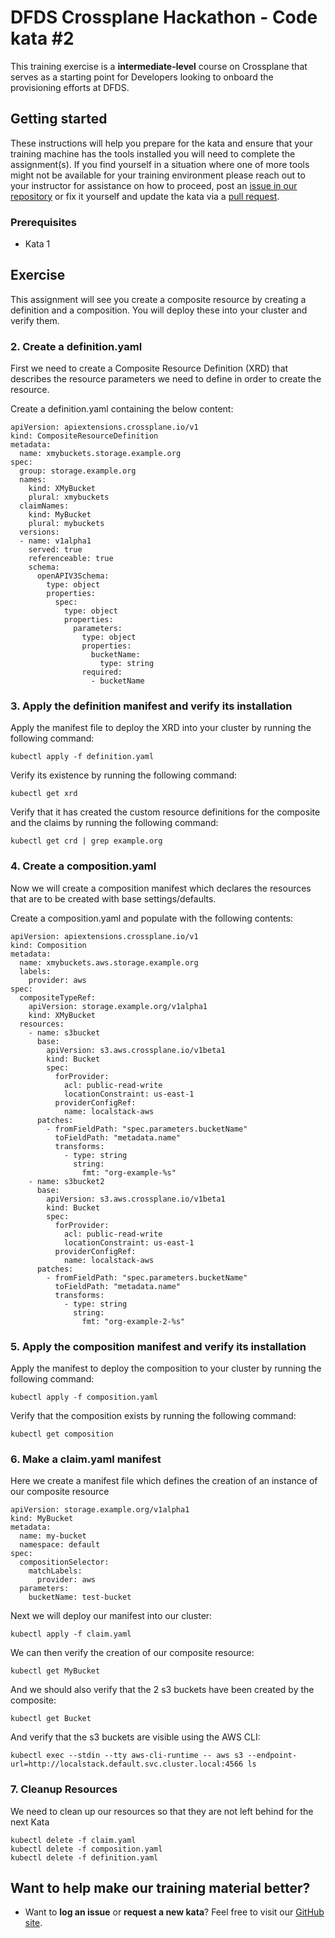 DFDS Crossplane Hackathon - Code kata #2
======================================

This training exercise is a **intermediate-level** course on Crossplane that serves as a starting point for Developers looking to onboard the provisioning efforts at DFDS.

## Getting started
These instructions will help you prepare for the kata and ensure that your training machine has the tools installed you will need to complete the assignment(s). If you find yourself in a situation where one of more tools might not be available for your training environment please reach out to your instructor for assistance on how to proceed, post an [issue in our repository](https://github.com/dfds/dojo/issues) or fix it yourself and update the kata via a [pull request](https://github.com/dfds/dojo/pulls).

### Prerequisites
* Kata 1

## Exercise
This assignment will see you create a composite resource by creating a definition and a composition. You will deploy these into your cluster and verify them.

### 2. Create a definition.yaml
First we need to create a Composite Resource Definition (XRD) that describes the resource parameters we need to define in order to create the resource.

Create a definition.yaml containing the below content:

```
apiVersion: apiextensions.crossplane.io/v1
kind: CompositeResourceDefinition
metadata:
  name: xmybuckets.storage.example.org
spec:
  group: storage.example.org
  names:
    kind: XMyBucket
    plural: xmybuckets
  claimNames:
    kind: MyBucket
    plural: mybuckets
  versions:
  - name: v1alpha1
    served: true
    referenceable: true
    schema:
      openAPIV3Schema:
        type: object
        properties:
          spec:
            type: object
            properties:
              parameters:
                type: object
                properties:
                  bucketName:
                    type: string
                required:
                  - bucketName

```

### 3. Apply the definition manifest and verify its installation

Apply the manifest file to deploy the XRD into your cluster by running the following command:

```
kubectl apply -f definition.yaml
```

Verify its existence by running the following command:

```
kubectl get xrd
```

Verify that it has created the custom resource definitions for the composite and the claims by running the following command:

```
kubectl get crd | grep example.org
```


### 4. Create a composition.yaml

Now we will create a composition manifest which declares the resources that are to be created with base settings/defaults.

Create a composition.yaml and populate with the following contents:

```
apiVersion: apiextensions.crossplane.io/v1
kind: Composition
metadata:
  name: xmybuckets.aws.storage.example.org
  labels:
    provider: aws
spec:
  compositeTypeRef:
    apiVersion: storage.example.org/v1alpha1
    kind: XMyBucket
  resources:
    - name: s3bucket
      base:
        apiVersion: s3.aws.crossplane.io/v1beta1
        kind: Bucket
        spec:
          forProvider:
            acl: public-read-write
            locationConstraint: us-east-1
          providerConfigRef:
            name: localstack-aws
      patches:
        - fromFieldPath: "spec.parameters.bucketName"
          toFieldPath: "metadata.name"
          transforms:
            - type: string
              string:
                fmt: "org-example-%s"
    - name: s3bucket2
      base:
        apiVersion: s3.aws.crossplane.io/v1beta1
        kind: Bucket
        spec:
          forProvider:
            acl: public-read-write
            locationConstraint: us-east-1
          providerConfigRef:
            name: localstack-aws
      patches:
        - fromFieldPath: "spec.parameters.bucketName"
          toFieldPath: "metadata.name"
          transforms:
            - type: string
              string:
                fmt: "org-example-2-%s"

```

### 5. Apply the composition manifest and verify its installation

Apply the manifest to deploy the composition to your cluster by running the following command:

```
kubectl apply -f composition.yaml
```

Verify that the composition exists by running the following command:

```
kubectl get composition
```

### 6. Make a claim.yaml manifest

Here we create a manifest file which defines the creation of an instance of our composite resource

```
apiVersion: storage.example.org/v1alpha1
kind: MyBucket
metadata:
  name: my-bucket
  namespace: default
spec:
  compositionSelector:
    matchLabels:
      provider: aws
  parameters:
    bucketName: test-bucket
```

Next we will deploy our manifest into our cluster:

```
kubectl apply -f claim.yaml
```

We can then verify the creation of our composite resource:

```
kubectl get MyBucket
```

And we should also verify that the 2 s3 buckets have been created by the composite:

```
kubectl get Bucket
```

And verify that the s3 buckets are visible using the AWS CLI:

```
kubectl exec --stdin --tty aws-cli-runtime -- aws s3 --endpoint-url=http://localstack.default.svc.cluster.local:4566 ls
```

### 7. Cleanup Resources

We need to clean up our resources so that they are not left behind for the next Kata

```
kubectl delete -f claim.yaml
kubectl delete -f composition.yaml
kubectl delete -f definition.yaml
```


## Want to help make our training material better?
 * Want to **log an issue** or **request a new kata**? Feel free to visit our [GitHub site](https://github.com/dfds/dojo/issues).
